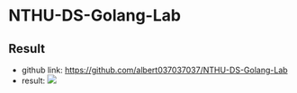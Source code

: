 # NTHU-DS-Golang-Lab
## Result
+ github link: https://github.com/albert037037037/NTHU-DS-Golang-Lab
+ result: ![](https://i.imgur.com/vW7tYd6.png)
